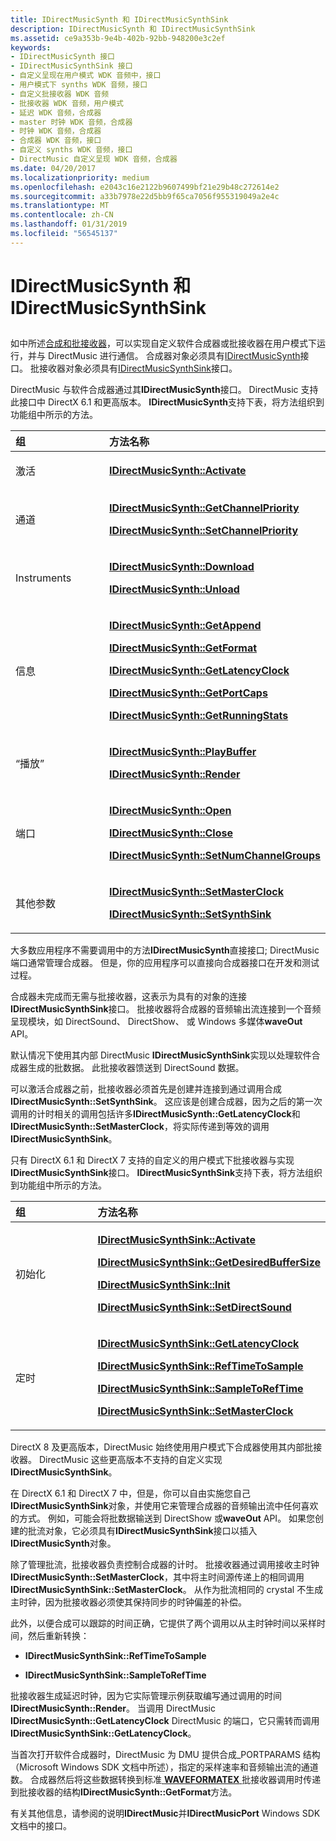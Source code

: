 ```yaml
---
title: IDirectMusicSynth 和 IDirectMusicSynthSink
description: IDirectMusicSynth 和 IDirectMusicSynthSink
ms.assetid: ce9a353b-9e4b-402b-92bb-948200e3c2ef
keywords:
- IDirectMusicSynth 接口
- IDirectMusicSynthSink 接口
- 自定义呈现在用户模式 WDK 音频中，接口
- 用户模式下 synths WDK 音频，接口
- 自定义批接收器 WDK 音频
- 批接收器 WDK 音频，用户模式
- 延迟 WDK 音频，合成器
- master 时钟 WDK 音频，合成器
- 时钟 WDK 音频，合成器
- 合成器 WDK 音频，接口
- 自定义 synths WDK 音频，接口
- DirectMusic 自定义呈现 WDK 音频，合成器
ms.date: 04/20/2017
ms.localizationpriority: medium
ms.openlocfilehash: e2043c16e2122b9607499bf21e29b48c272614e2
ms.sourcegitcommit: a33b7978e22d5bb9f65ca7056f955319049a2e4c
ms.translationtype: MT
ms.contentlocale: zh-CN
ms.lasthandoff: 01/31/2019
ms.locfileid: "56545137"
---
```

# <a name="idirectmusicsynth-and-idirectmusicsynthsink"></a>IDirectMusicSynth 和 IDirectMusicSynthSink


## <span id="idirectmusicsynth_and_idirectmusicsynthsink"></span><span id="IDIRECTMUSICSYNTH_AND_IDIRECTMUSICSYNTHSINK"></span>


如中所述[合成和批接收器](synthesizers-and-wave-sinks.md)，可以实现自定义软件合成器或批接收器在用户模式下运行，并与 DirectMusic 进行通信。 合成器对象必须具有[IDirectMusicSynth](https://msdn.microsoft.com/library/windows/hardware/ff536519)接口。 批接收器对象必须具有[IDirectMusicSynthSink](https://msdn.microsoft.com/library/windows/hardware/ff536520)接口。

DirectMusic 与软件合成器通过其**IDirectMusicSynth**接口。 DirectMusic 支持此接口中 DirectX 6.1 和更高版本。 **IDirectMusicSynth**支持下表，将方法组织到功能组中所示的方法。

<table>
<colgroup>
<col width="50%" />
<col width="50%" />
</colgroup>
<thead>
<tr class="header">
<th align="left">组</th>
<th align="left">方法名称</th>
</tr>
</thead>
<tbody>
<tr class="odd">
<td align="left"><p>激活</p></td>
<td align="left"><p><a href="https://msdn.microsoft.com/library/windows/hardware/ff536529" data-raw-source="[&lt;strong&gt;IDirectMusicSynth::Activate&lt;/strong&gt;](https://msdn.microsoft.com/library/windows/hardware/ff536529)"><strong>IDirectMusicSynth::Activate</strong></a></p></td>
</tr>
<tr class="even">
<td align="left"><p>通道</p></td>
<td align="left"><p><a href="https://msdn.microsoft.com/library/windows/hardware/ff536534" data-raw-source="[&lt;strong&gt;IDirectMusicSynth::GetChannelPriority&lt;/strong&gt;](https://msdn.microsoft.com/library/windows/hardware/ff536534)"><strong>IDirectMusicSynth::GetChannelPriority</strong></a></p>
<p><a href="https://msdn.microsoft.com/library/windows/hardware/ff536542" data-raw-source="[&lt;strong&gt;IDirectMusicSynth::SetChannelPriority&lt;/strong&gt;](https://msdn.microsoft.com/library/windows/hardware/ff536542)"><strong>IDirectMusicSynth::SetChannelPriority</strong></a></p></td>
</tr>
<tr class="odd">
<td align="left"><p>Instruments</p></td>
<td align="left"><p><a href="https://msdn.microsoft.com/library/windows/hardware/ff536532" data-raw-source="[&lt;strong&gt;IDirectMusicSynth::Download&lt;/strong&gt;](https://msdn.microsoft.com/library/windows/hardware/ff536532)"><strong>IDirectMusicSynth::Download</strong></a></p>
<p><a href="https://msdn.microsoft.com/library/windows/hardware/ff536546" data-raw-source="[&lt;strong&gt;IDirectMusicSynth::Unload&lt;/strong&gt;](https://msdn.microsoft.com/library/windows/hardware/ff536546)"><strong>IDirectMusicSynth::Unload</strong></a></p></td>
</tr>
<tr class="even">
<td align="left"><p>信息</p></td>
<td align="left"><p><a href="https://msdn.microsoft.com/library/windows/hardware/ff536533" data-raw-source="[&lt;strong&gt;IDirectMusicSynth::GetAppend&lt;/strong&gt;](https://msdn.microsoft.com/library/windows/hardware/ff536533)"><strong>IDirectMusicSynth::GetAppend</strong></a></p>
<p><a href="https://msdn.microsoft.com/library/windows/hardware/ff536535" data-raw-source="[&lt;strong&gt;IDirectMusicSynth::GetFormat&lt;/strong&gt;](https://msdn.microsoft.com/library/windows/hardware/ff536535)"><strong>IDirectMusicSynth::GetFormat</strong></a></p>
<p><a href="https://msdn.microsoft.com/library/windows/hardware/ff536536" data-raw-source="[&lt;strong&gt;IDirectMusicSynth::GetLatencyClock&lt;/strong&gt;](https://msdn.microsoft.com/library/windows/hardware/ff536536)"><strong>IDirectMusicSynth::GetLatencyClock</strong></a></p>
<p><a href="https://msdn.microsoft.com/library/windows/hardware/ff536537" data-raw-source="[&lt;strong&gt;IDirectMusicSynth::GetPortCaps&lt;/strong&gt;](https://msdn.microsoft.com/library/windows/hardware/ff536537)"><strong>IDirectMusicSynth::GetPortCaps</strong></a></p>
<p><a href="https://msdn.microsoft.com/library/windows/hardware/ff536538" data-raw-source="[&lt;strong&gt;IDirectMusicSynth::GetRunningStats&lt;/strong&gt;](https://msdn.microsoft.com/library/windows/hardware/ff536538)"><strong>IDirectMusicSynth::GetRunningStats</strong></a></p></td>
</tr>
<tr class="odd">
<td align="left"><p>“播放”</p></td>
<td align="left"><p><a href="https://msdn.microsoft.com/library/windows/hardware/ff536540" data-raw-source="[&lt;strong&gt;IDirectMusicSynth::PlayBuffer&lt;/strong&gt;](https://msdn.microsoft.com/library/windows/hardware/ff536540)"><strong>IDirectMusicSynth::PlayBuffer</strong></a></p>
<p><a href="https://msdn.microsoft.com/library/windows/hardware/ff536541" data-raw-source="[&lt;strong&gt;IDirectMusicSynth::Render&lt;/strong&gt;](https://msdn.microsoft.com/library/windows/hardware/ff536541)"><strong>IDirectMusicSynth::Render</strong></a></p></td>
</tr>
<tr class="even">
<td align="left"><p>端口</p></td>
<td align="left"><p><a href="https://msdn.microsoft.com/library/windows/hardware/ff536539" data-raw-source="[&lt;strong&gt;IDirectMusicSynth::Open&lt;/strong&gt;](https://msdn.microsoft.com/library/windows/hardware/ff536539)"><strong>IDirectMusicSynth::Open</strong></a></p>
<p><a href="https://msdn.microsoft.com/library/windows/hardware/ff536531" data-raw-source="[&lt;strong&gt;IDirectMusicSynth::Close&lt;/strong&gt;](https://msdn.microsoft.com/library/windows/hardware/ff536531)"><strong>IDirectMusicSynth::Close</strong></a></p>
<p><a href="https://msdn.microsoft.com/library/windows/hardware/ff536544" data-raw-source="[&lt;strong&gt;IDirectMusicSynth::SetNumChannelGroups&lt;/strong&gt;](https://msdn.microsoft.com/library/windows/hardware/ff536544)"><strong>IDirectMusicSynth::SetNumChannelGroups</strong></a></p></td>
</tr>
<tr class="odd">
<td align="left"><p>其他参数</p></td>
<td align="left"><p><a href="https://msdn.microsoft.com/library/windows/hardware/ff536543" data-raw-source="[&lt;strong&gt;IDirectMusicSynth::SetMasterClock&lt;/strong&gt;](https://msdn.microsoft.com/library/windows/hardware/ff536543)"><strong>IDirectMusicSynth::SetMasterClock</strong></a></p>
<p><a href="https://msdn.microsoft.com/library/windows/hardware/ff536545" data-raw-source="[&lt;strong&gt;IDirectMusicSynth::SetSynthSink&lt;/strong&gt;](https://msdn.microsoft.com/library/windows/hardware/ff536545)"><strong>IDirectMusicSynth::SetSynthSink</strong></a></p></td>
</tr>
</tbody>
</table>

 

大多数应用程序不需要调用中的方法**IDirectMusicSynth**直接接口; DirectMusic 端口通常管理合成器。 但是，你的应用程序可以直接向合成器接口在开发和测试过程。

合成器未完成而无需与批接收器，这表示为具有的对象的连接**IDirectMusicSynthSink**接口。 批接收器将合成器的音频输出流连接到一个音频呈现模块，如 DirectSound、 DirectShow、 或 Windows 多媒体**waveOut** API。

默认情况下使用其内部 DirectMusic **IDirectMusicSynthSink**实现以处理软件合成器生成的批数据。 此批接收器馈送到 DirectSound 数据。

可以激活合成器之前，批接收器必须首先是创建并连接到通过调用合成**IDirectMusicSynth::SetSynthSink**。 这应该是创建合成器，因为之后的第一次调用的计时相关的调用包括许多**IDirectMusicSynth::GetLatencyClock**和**IDirectMusicSynth::SetMasterClock**，将实际传递到等效的调用**IDirectMusicSynthSink**。

只有 DirectX 6.1 和 DirectX 7 支持的自定义的用户模式下批接收器与实现**IDirectMusicSynthSink**接口。 **IDirectMusicSynthSink**支持下表，将方法组织到功能组中所示的方法。

<table>
<colgroup>
<col width="50%" />
<col width="50%" />
</colgroup>
<thead>
<tr class="header">
<th align="left">组</th>
<th align="left">方法名称</th>
</tr>
</thead>
<tbody>
<tr class="odd">
<td align="left"><p>初始化</p></td>
<td align="left"><p><a href="https://msdn.microsoft.com/library/windows/hardware/ff536521" data-raw-source="[&lt;strong&gt;IDirectMusicSynthSink::Activate&lt;/strong&gt;](https://msdn.microsoft.com/library/windows/hardware/ff536521)"><strong>IDirectMusicSynthSink::Activate</strong></a></p>
<p><a href="https://msdn.microsoft.com/library/windows/hardware/ff536522" data-raw-source="[&lt;strong&gt;IDirectMusicSynthSink::GetDesiredBufferSize&lt;/strong&gt;](https://msdn.microsoft.com/library/windows/hardware/ff536522)"><strong>IDirectMusicSynthSink::GetDesiredBufferSize</strong></a></p>
<p><a href="https://msdn.microsoft.com/library/windows/hardware/ff536524" data-raw-source="[&lt;strong&gt;IDirectMusicSynthSink::Init&lt;/strong&gt;](https://msdn.microsoft.com/library/windows/hardware/ff536524)"><strong>IDirectMusicSynthSink::Init</strong></a></p>
<p><a href="https://msdn.microsoft.com/library/windows/hardware/ff536527" data-raw-source="[&lt;strong&gt;IDirectMusicSynthSink::SetDirectSound&lt;/strong&gt;](https://msdn.microsoft.com/library/windows/hardware/ff536527)"><strong>IDirectMusicSynthSink::SetDirectSound</strong></a></p></td>
</tr>
<tr class="even">
<td align="left"><p>定时</p></td>
<td align="left"><p><a href="https://msdn.microsoft.com/library/windows/hardware/ff536523" data-raw-source="[&lt;strong&gt;IDirectMusicSynthSink::GetLatencyClock&lt;/strong&gt;](https://msdn.microsoft.com/library/windows/hardware/ff536523)"><strong>IDirectMusicSynthSink::GetLatencyClock</strong></a></p>
<p><a href="https://msdn.microsoft.com/library/windows/hardware/ff536525" data-raw-source="[&lt;strong&gt;IDirectMusicSynthSink::RefTimeToSample&lt;/strong&gt;](https://msdn.microsoft.com/library/windows/hardware/ff536525)"><strong>IDirectMusicSynthSink::RefTimeToSample</strong></a></p>
<p><a href="https://msdn.microsoft.com/library/windows/hardware/ff536526" data-raw-source="[&lt;strong&gt;IDirectMusicSynthSink::SampleToRefTime&lt;/strong&gt;](https://msdn.microsoft.com/library/windows/hardware/ff536526)"><strong>IDirectMusicSynthSink::SampleToRefTime</strong></a></p>
<p><a href="https://msdn.microsoft.com/library/windows/hardware/ff536528" data-raw-source="[&lt;strong&gt;IDirectMusicSynthSink::SetMasterClock&lt;/strong&gt;](https://msdn.microsoft.com/library/windows/hardware/ff536528)"><strong>IDirectMusicSynthSink::SetMasterClock</strong></a></p></td>
</tr>
</tbody>
</table>

 

DirectX 8 及更高版本，DirectMusic 始终使用用户模式下合成器使用其内部批接收器。 DirectMusic 这些更高版本不支持的自定义实现**IDirectMusicSynthSink**。

在 DirectX 6.1 和 DirectX 7 中，但是，你可以自由实施您自己**IDirectMusicSynthSink**对象，并使用它来管理合成器的音频输出流中任何喜欢的方式。 例如，可能会将批数据输送到 DirectShow 或**waveOut** API。 如果您创建的批流对象，它必须具有**IDirectMusicSynthSink**接口以插入**IDirectMusicSynth**对象。

除了管理批流，批接收器负责控制合成器的计时。 批接收器通过调用接收主时钟**IDirectMusicSynth::SetMasterClock**，其中将主时间源传递上的相同调用**IDirectMusicSynthSink::SetMasterClock**。 从作为批流相同的 crystal 不生成主时钟，因为批接收器必须使其保持同步的时钟偏差的补偿。

此外，以便合成可以跟踪的时间正确，它提供了两个调用以从主时钟时间以采样时间，然后重新转换：

-   **IDirectMusicSynthSink::RefTimeToSample**

-   **IDirectMusicSynthSink::SampleToRefTime**

批接收器生成延迟时钟，因为它实际管理示例获取编写通过调用的时间**IDirectMusicSynth::Render**。 当调用 DirectMusic **IDirectMusicSynth::GetLatencyClock** DirectMusic 的端口，它只需转而调用**IDirectMusicSynthSink::GetLatencyClock**。

当首次打开软件合成器时，DirectMusic 为 DMU 提供合成\_PORTPARAMS 结构 （Microsoft Windows SDK 文档中所述），指定的采样速率和音频输出流的通道数。 合成器然后将这些数据转换到标准[ **WAVEFORMATEX** ](https://msdn.microsoft.com/library/windows/hardware/ff538799)批接收器调用时传递到批接收器的结构**IDirectMusicSynth::GetFormat**方法。

有关其他信息，请参阅的说明**IDirectMusic**并**IDirectMusicPort** Windows SDK 文档中的接口。

 

 





